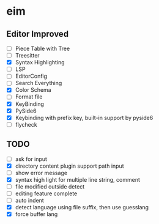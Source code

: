 # eim
## Editor Improved

- [ ] Piece Table with Tree
- [ ] Treesitter
- [x] Syntax Highlighting
- [ ] LSP
- [ ] EditorConfig
- [ ] Search Everything
- [x] Color Schema
- [ ] Format file
- [x] KeyBinding
- [x] PySide6
- [x] Keybinding with prefix key, built-in support by pyside6
- [ ] flycheck

## TODO
- [ ] ask for input
- [X] directory content plugin support path input
- [ ] show error message
- [X] syntax high light for multiple line string, comment
- [ ] file modified outside detect
- [ ] editing feature complete
- [ ] auto indent
- [X] detect language using file suffix, then use guesslang
- [X] force buffer lang
